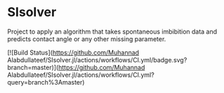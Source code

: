 # SIsolver
Project to apply an algorithm that takes spontaneous imbibition data and predicts contact angle or any other missing parameter.  

[![Build Status](https://github.com/Muhannad Alabdullateef/SIsolver.jl/actions/workflows/CI.yml/badge.svg?branch=master)](https://github.com/Muhannad Alabdullateef/SIsolver.jl/actions/workflows/CI.yml?query=branch%3Amaster)
